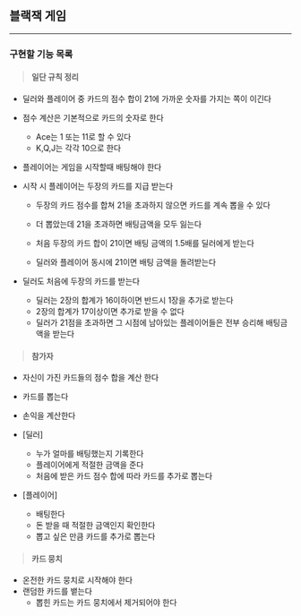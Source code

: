 ## 블랙잭 게임

---

### 구현할 기능 목록

> #### 일단 규칙 정리

- 딜러와 플레이어 중 카드의 점수 합이 21에 가까운 숫자를 가지는 쪽이 이긴다

- 점수 계산은 기본적으로 카드의 숫자로 한다

  - Ace는 1 또는 11로 할 수 있다
  - K,Q,J는 각각 10으로 한다

- 플레이어는 게임을 시작할때 배팅해야 한다

- 시작 시 플레이어는 두장의 카드를 지급 받는다

  - 두장의 카드 점수를 합쳐 21을 초과하지 않으면 카드를 계속 뽑을 수 있다
  - 더 뽑았는데 21을 초과하면 배팅금액을 모두 잃는다

  - 처음 두장의 카드 합이 21이면 배팅 금액의 1.5배를 딜러에게 받는다
  - 딜러와 플레이어 동시에 21이면 배팅 금액을 돌려받는다

- 딜러도 처음에 두장의 카드를 받는다

  - 딜러는 2장의 합계가 16이하이면 반드시 1장을 추가로 받는다
  - 2장의 합계가 17이상이면 추가로 받을 수 없다
  - 딜러가 21점을 초과하면 그 시점에 남아있는 플레이어들은 전부 승리해 배팅금액을 받는다

> #### 참가자

- 자신이 가진 카드들의 점수 합을 계산 한다
- 카드를 뽑는다
- 손익을 계산한다

- [딜러]
  - 누가 얼마를 배팅했는지 기록한다
  - 플레이어에게 적절한 금액을 준다
  - 처음에 받은 카드 점수 합에 따라 카드를 추가로 뽑는다
- [플레이어]
  - 배팅한다
  - 돈 받을 때 적절한 금액인지 확인한다
  - 뽑고 싶은 만큼 카드를 추가로 뽑는다

> #### 카드 뭉치

- 온전한 카드 뭉치로 시작해야 한다
- 랜덤한 카드를 뱉는다
  - 뽑힌 카드는 카드 뭉치에서 제거되어야 한다